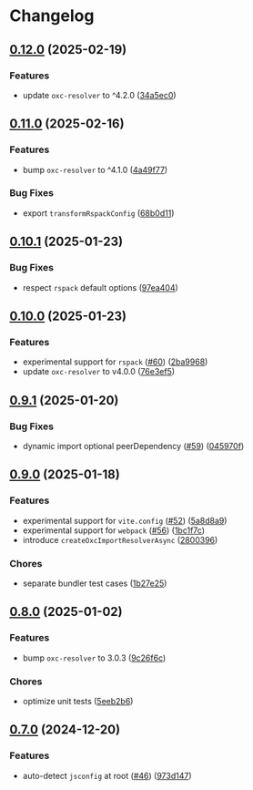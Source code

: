 # Changelog

## [0.12.0](https://github.com/9romise/eslint-import-resolver-oxc/compare/v0.11.0...v0.12.0) (2025-02-19)


### Features

* update `oxc-resolver` to ^4.2.0 ([34a5ec0](https://github.com/9romise/eslint-import-resolver-oxc/commit/34a5ec0790b89ccf8df91bc49a9a1200e214d576))

## [0.11.0](https://github.com/9romise/eslint-import-resolver-oxc/compare/v0.10.1...v0.11.0) (2025-02-16)


### Features

* bump `oxc-resolver` to ^4.1.0 ([4a49f77](https://github.com/9romise/eslint-import-resolver-oxc/commit/4a49f777b699701ac1a7f3d6c745ebe1a561e0e7))


### Bug Fixes

* export `transformRspackConfig` ([68b0d11](https://github.com/9romise/eslint-import-resolver-oxc/commit/68b0d113ad6d912cd8b58643a25b3b0b6a2ae24b))

## [0.10.1](https://github.com/9romise/eslint-import-resolver-oxc/compare/v0.10.0...v0.10.1) (2025-01-23)


### Bug Fixes

* respect `rspack` default options ([97ea404](https://github.com/9romise/eslint-import-resolver-oxc/commit/97ea404518955c584a76aba55277c00a868f453d))

## [0.10.0](https://github.com/9romise/eslint-import-resolver-oxc/compare/v0.9.1...v0.10.0) (2025-01-23)


### Features

* experimental support for `rspack` ([#60](https://github.com/9romise/eslint-import-resolver-oxc/issues/60)) ([2ba9968](https://github.com/9romise/eslint-import-resolver-oxc/commit/2ba9968bdfc24ac5dd7fa0eed09e667989575bac))
* update `oxc-resolver` to v4.0.0 ([76e3ef5](https://github.com/9romise/eslint-import-resolver-oxc/commit/76e3ef5985cf4d165183aa605cbe1af64029771e))

## [0.9.1](https://github.com/9romise/eslint-import-resolver-oxc/compare/v0.9.0...v0.9.1) (2025-01-20)


### Bug Fixes

* dynamic import optional peerDependency ([#59](https://github.com/9romise/eslint-import-resolver-oxc/issues/59)) ([045970f](https://github.com/9romise/eslint-import-resolver-oxc/commit/045970fec7847af70e3284d255782ed7e66d7ac9))

## [0.9.0](https://github.com/9romise/eslint-import-resolver-oxc/compare/v0.8.0...v0.9.0) (2025-01-18)


### Features

* experimental support for `vite.config` ([#52](https://github.com/9romise/eslint-import-resolver-oxc/issues/52)) ([5a8d8a9](https://github.com/9romise/eslint-import-resolver-oxc/commit/5a8d8a9c9aba348efb602eaab000a0bfe53b8d4c))
* experimental support for `webpack` ([#56](https://github.com/9romise/eslint-import-resolver-oxc/issues/56)) ([1bc1f7c](https://github.com/9romise/eslint-import-resolver-oxc/commit/1bc1f7c5a5e16464768dddf7053d0e746a6c0feb))
* introduce `createOxcImportResolverAsync` ([2800396](https://github.com/9romise/eslint-import-resolver-oxc/commit/2800396f033187d46533344bde5348c4d422c9d8))


### Chores

* separate bundler test cases ([1b27e25](https://github.com/9romise/eslint-import-resolver-oxc/commit/1b27e256e8bd0631603c4c53515968129dc6480a))

## [0.8.0](https://github.com/9romise/eslint-import-resolver-oxc/compare/v0.7.0...v0.8.0) (2025-01-02)


### Features

* bump `oxc-resolver` to 3.0.3 ([9c26f6c](https://github.com/9romise/eslint-import-resolver-oxc/commit/9c26f6cab7b4e193494f2c9a027cf1d2baf73ef2))


### Chores

* optimize unit tests ([5eeb2b6](https://github.com/9romise/eslint-import-resolver-oxc/commit/5eeb2b6cd6f5cf64e0a4f6828a1fa13f794a0406))

## [0.7.0](https://github.com/9romise/eslint-import-resolver-oxc/compare/v0.6.0...v0.7.0) (2024-12-20)


### Features

* auto-detect `jsconfig` at root ([#46](https://github.com/9romise/eslint-import-resolver-oxc/issues/46)) ([973d147](https://github.com/9romise/eslint-import-resolver-oxc/commit/973d147436adaa220a99471f67297e87ee3123f3))
